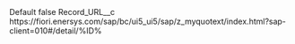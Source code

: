<?xml version="1.0" encoding="UTF-8"?>
<CustomMetadata xmlns="http://soap.sforce.com/2006/04/metadata" xmlns:xsi="http://www.w3.org/2001/XMLSchema-instance" xmlns:xsd="http://www.w3.org/2001/XMLSchema">
    <label>Default</label>
    <protected>false</protected>
    <values>
        <field>Record_URL__c</field>
        <value xsi:type="xsd:string">https://fiori.enersys.com/sap/bc/ui5_ui5/sap/z_myquotext/index.html?sap-client=010#/detail/%ID%</value>
    </values>
</CustomMetadata>
